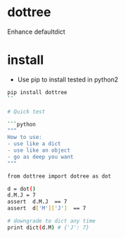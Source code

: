 # dottree
Enhance defaultdict 

# install

- Use pip to install tested in python2

```bash
pip install dottree 
``

# Quick test

```python 
"""
How to use:
- use like a dict
- use like an object 
- go as deep you want
"""

from dottree import dotree as dot

d = dot()
d.M.J = 7
assert  d.M.J  == 7
assert  d['M']['J']  == 7

# downgrade to dict any time
print dict(d.M) # {'J': 7}

```
